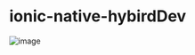 # ionic-native-hybirdDev
![image](https://github.com/jinzekid/ionic-native-hybirdDev/blob/master/src/imgs/1.png)
